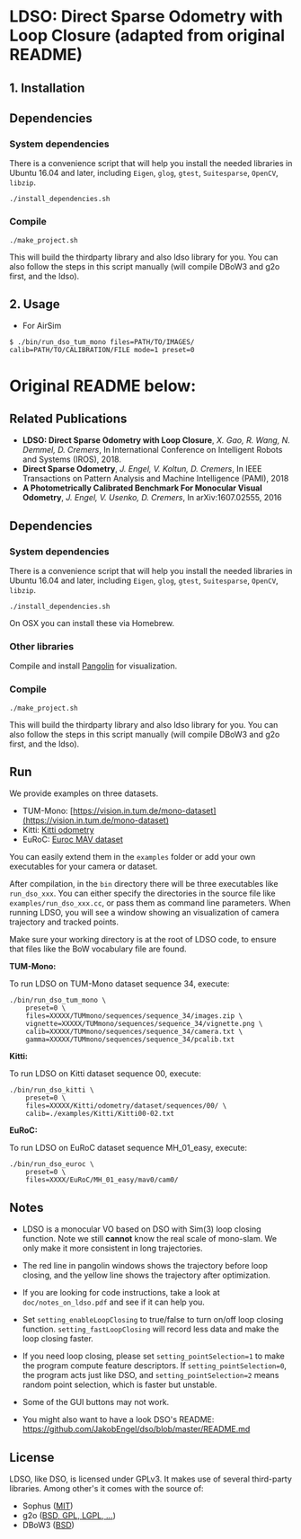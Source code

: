 # LDSO: Direct Sparse Odometry with Loop Closure (adapted from original README)

## 1. Installation
## Dependencies

### System dependencies

There is a convenience script that will help you install the needed
libraries in Ubuntu 16.04 and later, including `Eigen`, `glog`,
`gtest`, `Suitesparse`, `OpenCV`, `libzip`.

```
./install_dependencies.sh
```
### Compile
 
 ```
 ./make_project.sh
 ```

This will build the thirdparty library and also ldso library for
you. You can also follow the steps in this script manually (will
compile DBoW3 and g2o first, and the ldso).

## 2. Usage
- For AirSim
```
$ ./bin/run_dso_tum_mono files=PATH/TO/IMAGES/ calib=PATH/TO/CALIBRATION/FILE mode=1 preset=0
```



# Original README below:

## Related Publications

 * **LDSO: Direct Sparse Odometry with Loop Closure**, *X. Gao, R. Wang, N. Demmel, D. Cremers*,
   In International Conference on Intelligent Robots and Systems (IROS), 2018.
 * **Direct Sparse Odometry**, *J. Engel, V. Koltun, D. Cremers*,
   In IEEE Transactions on Pattern Analysis and Machine Intelligence (PAMI), 2018
 * **A Photometrically Calibrated Benchmark For Monocular Visual Odometry**, *J. Engel, V. Usenko, D. Cremers*,
   In arXiv:1607.02555, 2016

## Dependencies

### System dependencies

There is a convenience script that will help you install the needed
libraries in Ubuntu 16.04 and later, including `Eigen`, `glog`,
`gtest`, `Suitesparse`, `OpenCV`, `libzip`.

```
./install_dependencies.sh
```

On OSX you can install these via Homebrew.

### Other libraries

Compile and install
[Pangolin](https://github.com/stevenlovegrove/Pangolin) for
visualization.
 
### Compile
 
 ```
 ./make_project.sh
 ```

This will build the thirdparty library and also ldso library for
you. You can also follow the steps in this script manually (will
compile DBoW3 and g2o first, and the ldso).

## Run

We provide examples on three datasets.
 - TUM-Mono: [https://vision.in.tum.de/mono-dataset](https://vision.in.tum.de/mono-dataset)
 - Kitti: [Kitti odometry](http://www.cvlibs.net/datasets/kitti/eval_odometry.php)
 - EuRoC: [Euroc MAV dataset](https://projects.asl.ethz.ch/datasets/doku.php?id=kmavvisualinertialdatasets)

You can easily extend them in the `examples` folder or add your own
executables for your camera or dataset.

After compilation, in the `bin` directory there will be three
executables like `run_dso_xxx`. You can either specify the directories
in the source file like `examples/run_dso_xxx.cc`, or pass them as
command line parameters. When running LDSO, you will see a window
showing an visualization of camera trajectory and tracked points.

Make sure your working directory is at the root of LDSO code, to
ensure that files like the BoW vocabulary file are found.

**TUM-Mono:**

To run LDSO on TUM-Mono dataset sequence 34, execute:

```
./bin/run_dso_tum_mono \
    preset=0 \
    files=XXXXX/TUMmono/sequences/sequence_34/images.zip \
    vignette=XXXXX/TUMmono/sequences/sequence_34/vignette.png \
    calib=XXXXX/TUMmono/sequences/sequence_34/camera.txt \
    gamma=XXXXX/TUMmono/sequences/sequence_34/pcalib.txt
```

**Kitti:**

To run LDSO on Kitti dataset sequence 00, execute:

```
./bin/run_dso_kitti \
    preset=0 \
    files=XXXXX/Kitti/odometry/dataset/sequences/00/ \
    calib=./examples/Kitti/Kitti00-02.txt
```

**EuRoC:**

To run LDSO on EuRoC dataset sequence MH_01_easy, execute:

```
./bin/run_dso_euroc \
    preset=0 \
    files=XXXX/EuRoC/MH_01_easy/mav0/cam0/
```

## Notes

 - LDSO is a monocular VO based on DSO with Sim(3) loop closing
   function. Note we still **cannot** know the real scale of
   mono-slam. We only make it more consistent in long trajectories.
   
 - The red line in pangolin windows shows the trajectory before loop
   closing, and the yellow line shows the trajectory after
   optimization.
   
 - If you are looking for code instructions, take a look at
   `doc/notes_on_ldso.pdf` and see if it can help you.
 
 - Set `setting_enableLoopClosing` to true/false to turn on/off loop
   closing function. `setting_fastLoopClosing` will record less data and
   make the loop closing faster.
   
 - If you need loop closing, please set `setting_pointSelection=1` to
   make the program compute feature descriptors. If
   `setting_pointSelection=0`, the program acts just like DSO, and
   `setting_pointSelection=2` means random point selection, which is
   faster but unstable.
   
 - Some of the GUI buttons may not work.
   
 - You might also want to have a look DSO's README:
   https://github.com/JakobEngel/dso/blob/master/README.md

## License

LDSO, like DSO, is licensed under GPLv3. It makes use of several
third-party libraries. Among other's it comes with the source of:
 - Sophus ([MIT](https://github.com/strasdat/Sophus/blob/master/LICENSE.txt))
 - g2o ([BSD, GPL, LGPL, ...](https://github.com/RainerKuemmerle/g2o/blob/master/README.md))
 - DBoW3 ([BSD](https://github.com/raulmur/ORB_SLAM2/blob/master/Thirdparty/DBoW2/LICENSE.txt))
